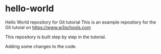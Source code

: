 # hello-world
Hello World repository for Git tutorial
This is an example repository for the Git tutoial on https://www.w3schools.com

This repository is built step by step in the tutorial.

Adding some changes to the code.
